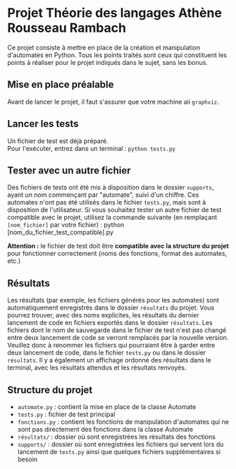 # Projet Théorie des langages Athène Rousseau Rambach

Ce projet consiste à mettre en place de la création et manipulation d'automates en Python. 
Tous les points traités sont ceux qui constituent les points à réaliser pour le projet indiqués dans le sujet, sans les bonus.

## Mise en place préalable

Avant de lancer le projet, il faut s'assurer que votre machine aii `graphviz`.  

## Lancer les tests

Un fichier de test est déjà préparé.  
Pour l'exécuter, entrez dans un terminal :
`python tests.py`

## Tester avec un autre fichier

Des fichiers de tests ont été mis à disposition dans le dossier `supports`, ayant un nom commençant par "automate", suivi d'un chiffre.
Ces automates n'ont pas été utilisés dans le fichier `tests.py`, mais sont à disposition de l'utilisateur.
Si vous souhaitez tester un autre fichier de test compatible avec le projet, utilisez la commande suivante (en remplaçant `[nom_fichier]` par votre fichier) :
python [nom_du_fichier_test_compatible].py

**Attention :** le fichier de test doit être **compatible avec la structure du projet** pour fonctionner correctement (noms des fonctions, format des automates, etc.)

## Résultats

Les résultats (par exemple, les fichiers générés pour les automates) sont automatiquement enregistrés dans le dossier `résultats` du projet.
Vous pourrez trouver, avec des noms explicites, les résultats du dernier lancement de code en fichiers exportés dans le dossier `résultats`.
Les fichiers dont le nom de sauvegarde dans le fichier de test n'est pas changé entre deux lancement de code se verront remplacés par la nouvelle version. Veuillez donc à renommer les fichiers qui pourraient être à garder entre deux lancement de code, dans le fichier `tests.py` ou dans le dossier `résultats`.
Il y a également un affichage ordonné des résultats dans le terminal, avec les résultats attendus et les résultats renvoyés.

## Structure du projet

- `automate.py` : contient la mise en place de la classe Automate
- `tests.py` : fichier de test principal
- `fonctions.py` : contient les fonctions de manipulation d'automates qui ne sont pas directement des fonctions dans la classe Automate
- `résultats/` : dossier où sont enregistrées les résultats des fonctions
- `supports/` : dossier où sont enregistrées les fichiers qui servent lors du lancement de `tests.py` ainsi que quelques fichiers supplémentaires si besoin
